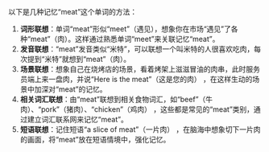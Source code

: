 以下是几种记忆“meat”这个单词的方法：
1. **词形联想**：单词“meat”形似“meet”（遇见），想象你在市场“遇见”了各种“meat”（肉）。这样通过熟悉单词“meet”来关联记忆“meat”。
2. **发音联想**：“meat”发音类似“米特”，可以联想一个叫米特的人很喜欢吃肉，每次提到“米特”就想到“meat”（肉）。
3. **场景联想**：想象自己在烧烤店的场景，看着烤架上滋滋冒油的肉串，此时服务员端上来一盘肉，并说“Here is the meat”（这是您的肉） ，在这样生动的场景中加深对“meat”的记忆。 
4. **相关词汇联想**：由“meat”联想到相关食物词汇，如“beef”（牛肉）、“pork”（猪肉）、“chicken”（鸡肉） ，这些都是常见的“meat”类别，通过建立词汇联系网来记忆“meat”。 
5. **短语联想**：记住短语“a slice of meat”（一片肉） ，在脑海中想象切下一片肉的画面，将“meat”放在短语情境中，强化记忆。 